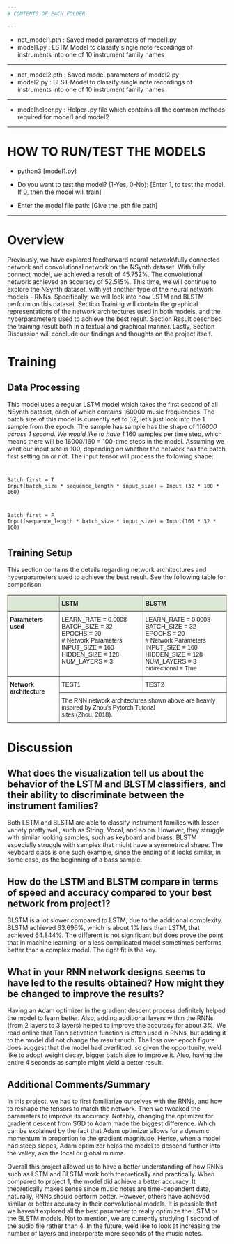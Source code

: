 ```yaml
---
# CONTENTS OF EACH FOLDER

---
```

* net_model1.pth	 	 : Saved model parameters of model1.py
* model1.py 	  	 : LSTM Model to classify single note recordings of instruments into one of 10 instrument family names 


---
* net_model2.pth	 	 : Saved model parameters of model2.py
* model2.py 	  	 : BLST Model to classify single note recordings of instruments into one of 10 instrument family names 


---
* modelhelper.py	  	 : Helper .py file which contains all the common methods required for model1 and model2


---
# HOW TO RUN/TEST THE MODELS

* python3 [model1.py]

* Do you want to test the model? (1-Yes, 0-No): [Enter 1, to test the model. If 0, then the model will train]

* Enter the model file path: [Give the .pth file path]

---

# Overview
Previously, we have explored feedforward neural network\fully connected network and convolutional network on the NSynth dataset. With fully connect model, we achieved a result of 45.752%. The convolutional network achieved an accuracy of 52.515%. This time, we will continue to explore the NSynth dataset, with yet another type of the neural network models - RNNs. Specifically, we will look into how LSTM and BLSTM perform on this dataset.
Section Training will contain the graphical representations of the network architectures used in both models, and the hyperparameters used to achieve the best result. Section Result described the training result both in a textual and graphical manner. Lastly, Section Discussion will conclude our findings and thoughts on the project itself.

# Training
## Data Processing 
This model uses a regular LSTM model which takes the first second of all NSynth dataset, each of which contains 160000 music frequencies. The batch size of this model is currently set to 32, let’s just look into the 1 sample from the epoch. The sample has sample has the shape of 1*16000 across 1 second. We would like to have 1* 160 samples per time step, which means there will be 16000/160 = 100-time steps in the model. Assuming we want our input size is 100, depending on whether the network has the batch first setting on or not. The input tensor will process the following shape:

# 
    Batch first = T
    Input(batch_size * sequence_length * input_size) = Input (32 * 100 * 160)
#
# 
    Batch first = F
    Input(sequence_length * batch_size * input_size) = Input(100 * 32 * 160)
#

## Training Setup
This section contains the details regarding network architectures and hyperparameters used to achieve the best result. See the following table for comparison.
<style type="text/css">
.tg  {border-collapse:collapse;border-spacing:0;}
.tg td{font-family:Arial, sans-serif;font-size:14px;padding:10px 5px;border-style:solid;border-width:1px;overflow:hidden;word-break:normal;border-color:black;}
.tg th{font-family:Arial, sans-serif;font-size:14px;font-weight:normal;padding:10px 5px;border-style:solid;border-width:1px;overflow:hidden;word-break:normal;border-color:black;}
.tg .tg-oud0{background-color:#dce8d5;border-color:inherit;text-align:left;vertical-align:top}
.tg .tg-35uj{font-weight:bold;background-color:#dce8d5;border-color:inherit;text-align:left;vertical-align:top}
.tg .tg-fymr{font-weight:bold;border-color:inherit;text-align:left;vertical-align:top}
.tg .tg-0pky{border-color:inherit;text-align:left;vertical-align:top}
</style>
<table class="tg">
  <tr>
    <th class="tg-oud0"></th>
    <th class="tg-35uj">LSTM</th>
    <th class="tg-35uj">BLSTM</th>
  </tr>
  <tr>
    <td class="tg-fymr">Parameters used</td>
    <td class="tg-0pky">LEARN_RATE = 0.0008<br>BATCH_SIZE = 32<br>EPOCHS = 20<br># Network Parameters<br>INPUT_SIZE = 160<br>HIDDEN_SIZE = 128<br>NUM_LAYERS = 3</td>
    <td class="tg-0pky">LEARN_RATE = 0.0008<br>BATCH_SIZE = 32<br>EPOCHS = 20<br># Network Parameters<br>INPUT_SIZE = 160<br>HIDDEN_SIZE = 128<br>NUM_LAYERS = 3<br>bidirectional = True</td>
  </tr>
  <tr>
    <td class="tg-fymr" rowspan="2">Network architecture</td>
    <td class="tg-0pky">TEST1</td>
    <td class="tg-0pky">TEST2</td>
  </tr>
  <tr>
    <td class="tg-0pky" colspan="2">The RNN network architectures shown above are heavily inspired by Zhou’s Pytorch Tutorial<br>sites (Zhou, 2018).</td>
  </tr>
</table>


# Discussion 

## What does the visualization tell us about the behavior of the LSTM and BLSTM classifiers, and their ability to discriminate between the instrument families?
Both LSTM and BLSTM are able to classify instrument families with lesser variety pretty well, such as String, Vocal, and so on. However, they struggle with similar looking samples, such as keyboard and brass. BLSTM especially struggle with samples that might have a symmetrical shape. The keyboard class is one such example, since the ending of it looks similar, in some case, as the beginning of a bass sample.

## How do the LSTM and BLSTM compare in terms of speed and accuracy compared to your best network from project1?
BLSTM is a lot slower compared to LSTM, due to the additional complexity. BLSTM achieved 63.696%, which is about 1% less than LSTM, that achieved 64.844%. The different is not significant but does prove the point that in machine learning, or a less complicated model sometimes performs better than a complex model. The right fit is the key.

## What in your RNN network designs seems to have led to the results obtained? How might they be changed to improve the results?
Having an Adam optimizer in the gradient descent process definitely helped the model to learn better. Also, adding additional layers within the RNNs (from 2 layers to 3 layers) helped to improve the accuracy for about 3%. We read online that Tanh activation function is often used in RNNs, but adding it to the model did not change the result much. The loss over epoch figure does suggest that the model had overfitted, so given the opportunity, we’d like to adopt weight decay, bigger batch size to improve it. Also, having the entire 4 seconds as sample might yield a better result.

## Additional Comments/Summary
In this project, we had to first familiarize ourselves with the RNNs, and how to reshape the tensors to match the network. Then we tweaked the parameters to improve its accuracy. Notably, changing the optimizer for gradient descent from SGD to Adam made the biggest difference. Which can be explained by the fact that Adam optimizer allows for a dynamic momentum in proportion to the gradient magnitude. Hence, when a model had steep slopes, Adam optimizer helps the model to descend further into the valley, aka the local or global minima.

Overall this project allowed us to have a better understanding of how RNNs such as LSTM and BLSTM work both theoretically and practically. When compared to project 1, the model did achieve a better accuracy. It theoretically makes sense since music notes are time-dependent data, naturally, RNNs should perform better. However, others have achieved similar or better accuracy in their convolutional models. It is possible that we haven’t explored all the best parameter to really optimize the LSTM or the BLSTM models. Not to mention, we are currently studying 1 second of the audio file rather than 4. In the future, we’d like to look at increasing the number of layers and incorporate more seconds of the music notes.
